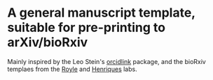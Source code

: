 # A general manuscript template, suitable for pre-printing to arXiv/bioRxiv

Mainly inspired by the Leo Stein's [orcidlink](https://ctan.org/pkg/orcidlink?lang=en) package, and the bioRxiv templaes from the [Royle](https://github.com/roylelab/manuscript-templates) and [Henriques](https://www.overleaf.com/latex/templates/henriqueslab-biorxiv-template/nyprsybwffws) labs.

